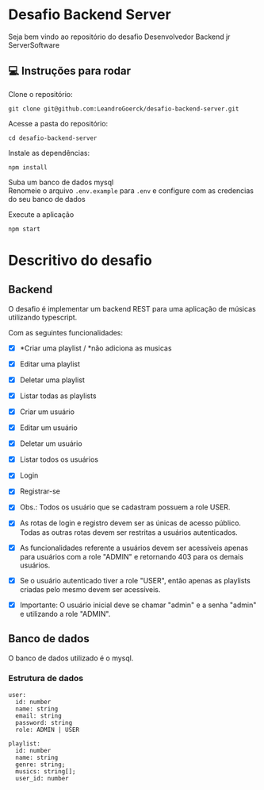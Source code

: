 # Desafio Backend Server  
Seja bem vindo ao repositório do desafio Desenvolvedor Backend jr ServerSoftware

## 💻 Instruções para rodar

Clone o repositório:  
```
git clone git@github.com:LeandroGoerck/desafio-backend-server.git
```
    
Acesse a pasta do repositório:  
```
cd desafio-backend-server
```

Instale as dependências:
```  
npm install
```

Suba um banco de dados mysql  
Renomeie o arquivo ```.env.example``` para ```.env``` e configure com as credencias do seu banco de dados 
  
Execute a aplicação
```  
npm start  
```
  
# Descritivo do desafio

## Backend
O desafio é implementar um backend REST para uma aplicação de músicas utilizando typescript.

Com as seguintes funcionalidades:
  - [x] *Criar uma playlist / *não adiciona as musicas
  - [x] Editar uma playlist
  - [x] Deletar uma playlist
  - [x] Listar todas as playlists
  - [x] Criar um usuário
  - [x] Editar um usuário
  - [x] Deletar um usuário
  - [x] Listar todos os usuários
  - [x] Login
  - [x] Registrar-se
  - [x] Obs.: Todos os usuário que se cadastram possuem a role USER.

  - [x] As rotas de login e registro devem ser as únicas de acesso público. Todas as outras rotas devem ser restritas a usuários autenticados.
  - [x] As funcionalidades referente a usuários devem ser acessíveis apenas para usuários com a role "ADMIN" e retornando 403 para os demais usuários.
  - [x] Se o usuário autenticado tiver a role "USER", então apenas as playlists criadas pelo mesmo devem ser acessíveis.
  - [x] Importante: O usuário inicial deve se chamar "admin" e a senha "admin" e utilizando a role "ADMIN".

  ## Banco de dados
O banco de dados utilizado é o mysql.

### Estrutura de dados
  ```
  user:
    id: number
    name: string
    email: string
    password: string
    role: ADMIN | USER
  ```

  ```
  playlist:
    id: number
    name: string
    genre: string;
    musics: string[];
    user_id: number
  ```
